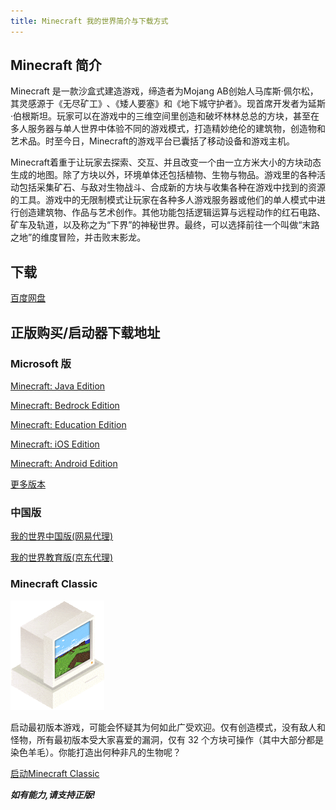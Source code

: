 ```yaml
---
title: Minecraft 我的世界简介与下载方式
---
```

## Minecraft 简介
Minecraft 是一款沙盒式建造游戏，缔造者为Mojang AB创始人马库斯·佩尔松，其灵感源于《无尽矿工》､《矮人要塞》和《地下城守护者》。现首席开发者为延斯·伯根斯坦。玩家可以在游戏中的三维空间里创造和破坏林林总总的方块，甚至在多人服务器与单人世界中体验不同的游戏模式，打造精妙绝伦的建筑物，创造物和艺术品。时至今日，Minecraft的游戏平台已囊括了移动设备和游戏主机。

Minecraft着重于让玩家去探索、交互、并且改变一个由一立方米大小的方块动态生成的地图。除了方块以外，环境单体还包括植物、生物与物品。游戏里的各种活动包括采集矿石、与敌对生物战斗、合成新的方块与收集各种在游戏中找到的资源的工具。游戏中的无限制模式让玩家在各种多人游戏服务器或他们的单人模式中进行创造建筑物、作品与艺术创作。其他功能包括逻辑运算与远程动作的红石电路、矿车及轨道，以及称之为“下界”的神秘世界。最终，可以选择前往一个叫做“末路之地”的维度冒险，并击败末影龙。
## 下载
[百度网盘](https://pan.baidu.com/s/1yHusCq6R3YJCLCaMUY6JKQ?pwd=9e59)
## 正版购买/启动器下载地址
### Microsoft 版
[Minecraft: Java Edition](https://www.minecraft.net/zh-hans)

[Minecraft: Bedrock Edition](https://www.microsoft.com/zh-cn/p/minecraft-for-windows/9nblggh2jhxj)

[Minecraft: Education Edition](https://education.minecraft.net/zh-hans/)

[Minecraft: iOS Edition](https://www.minecraft.net/zh-hans/store/minecraft-ios)

[Minecraft: Android Edition](https://www.minecraft.net/zh-hans/store/minecraft-android)

[更多版本](https://www.minecraft.net/zh-hans/get-minecraft)
### 中国版
[我的世界中国版(网易代理)](https://mc.163.com/)

[我的世界教育版(京东代理)](https://minecraft.education.jdcloud.com/)
### Minecraft Classic
![Minecraft Classic](/im/mcc.gif)

启动最初版本游戏，可能会怀疑其为何如此广受欢迎。仅有创造模式，没有敌人和怪物，所有最初版本受大家喜爱的漏洞，仅有 32 个方块可操作（其中大部分都是染色羊毛）。你能打造出何种非凡的生物呢？

[启动Minecraft Classic](https://classic.minecraft.net/)

***如有能力,请支持正版!***
